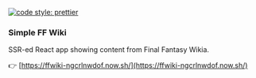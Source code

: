 [![code style: prettier](https://img.shields.io/badge/code_style-prettier-ff69b4.svg?style=flat-square)](https://github.com/prettier/prettier)

### Simple FF Wiki

SSR-ed React app showing content from Final Fantasy Wikia.

:point_right: [https://ffwiki-ngcrlnwdof.now.sh/](https://ffwiki-ngcrlnwdof.now.sh/)
